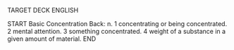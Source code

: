 TARGET DECK
ENGLISH

START
Basic
Concentration
Back: n. 1 concentrating or being concentrated. 2 mental attention. 3 something concentrated. 4 weight of a substance in a given amount of material.
END
